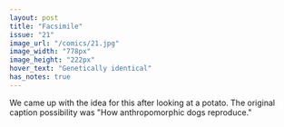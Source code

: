 ```yaml
---
layout: post
title: "Facsimile"
issue: "21"
image_url: "/comics/21.jpg"
image_width: "778px"
image_height: "222px"
hover_text: "Genetically identical"
has_notes: true
---
```

We came up with the idea for this after looking at a potato.  The original caption possibility was "How anthropomorphic dogs reproduce."
